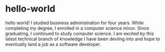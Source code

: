 # hello-world
hello world!
I studied business administration for four years. While completing my degree, I enrolled in a computer science minor. Since graduating, I continued to study computer science. I am excited by this latest technical branch of knowledge I have been devling into and hope to eventually land a job as a software developer.
